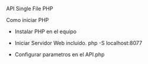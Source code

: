 API Single File PHP

Como iniciar PHP

- Instalar PHP en el equipo

- Iniciar Servidor Web incluido.
  php -S localhost:8077

- Configurar parametros en el API.php
